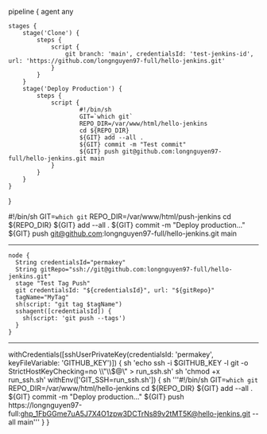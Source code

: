 pipeline {
    agent any

    stages {
        stage('Clone') {
            steps {
                script {
                    git branch: 'main', credentialsId: 'test-jenkins-id', url: 'https://github.com/longnguyen97-full/hello-jenkins.git'
                }
            }
        }
        stage('Deploy Production') {
            steps {
                script {
                        #!/bin/sh
                        GIT=`which git`
                        REPO_DIR=/var/www/html/hello-jenkins
                        cd ${REPO_DIR}
                        ${GIT} add --all .
                        ${GIT} commit -m "Test commit"
                        ${GIT} push git@github.com:longnguyen97-full/hello-jenkins.git main
                }
            }
        }
    }
}

#!/bin/sh
GIT=`which git`
REPO_DIR=/var/www/html/push-jenkins
cd ${REPO_DIR}
${GIT} add --all .
${GIT} commit -m "Deploy production..."
${GIT} push git@github.com:longnguyen97-full/hello-jenkins.git main

---

    node {
      String credentialsId="permakey"
      String gitRepo="ssh://git@github.com:longnguyen97-full/hello-jenkins.git"
      stage "Test Tag Push"
      git credentialsId: "${credentialsId}", url: "${gitRepo}"
      tagName="MyTag"
      sh(script: "git tag $tagName")
      sshagent([credentialsId]) {
        sh(script: 'git push --tags')
      }
    }

---
withCredentials([sshUserPrivateKey(credentialsId: 'permakey', keyFileVariable: 'GITHUB_KEY')]) {
    sh 'echo ssh -i $GITHUB_KEY -l git -o StrictHostKeyChecking=no \\"\\$@\\" > run_ssh.sh'
    sh 'chmod +x run_ssh.sh'
    withEnv(['GIT_SSH=run_ssh.sh']) {
        sh '''#!/bin/sh
        GIT=`which git`
        REPO_DIR=/var/www/html/hello-jenkins
        cd ${REPO_DIR}
        ${GIT} add --all .
        ${GIT} commit -m "Deploy production..."
        ${GIT} push https://longnguyen97-full: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@hello-jenkins.git --all main'''
    }
}